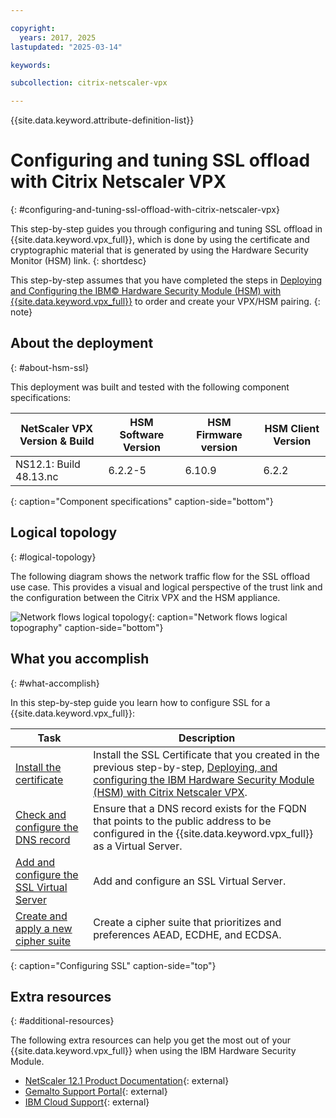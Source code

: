 ```yaml
---

copyright:
  years: 2017, 2025
lastupdated: "2025-03-14"

keywords:

subcollection: citrix-netscaler-vpx

---
```


{{site.data.keyword.attribute-definition-list}}

# Configuring and tuning SSL offload with Citrix Netscaler VPX
{: #configuring-and-tuning-ssl-offload-with-citrix-netscaler-vpx}

This step-by-step guides you through configuring and tuning SSL offload in {{site.data.keyword.vpx_full}}, which is done by using the certificate and cryptographic material that is generated by using the Hardware Security Monitor (HSM) link.
{: shortdesc}

This step-by-step assumes that you have completed the steps in [Deploying and Configuring the IBM© Hardware Security Module (HSM) with {{site.data.keyword.vpx_full}}](/docs/citrix-netscaler-vpx?topic=citrix-netscaler-vpx-deploying-and-configuring-the-ibm-hardware-security-module-hsm-with-citrix-netscaler-vpx) to order and create your VPX/HSM pairing.
{: note}

## About the deployment
{: #about-hsm-ssl}

This deployment was built and tested with the following component specifications:

| NetScaler VPX Version & Build	| HSM Software Version | HSM Firmware version | HSM Client Version |
| ------------- | ------------- | ------------- | ------------- |
| NS12.1: Build 48.13.nc | 6.2.2-5 | 6.10.9 | 6.2.2 |
{: caption="Component specifications" caption-side="bottom"}


## Logical topology
{: #logical-topology}

The following diagram shows the network traffic flow for the SSL offload use case. This provides a visual and logical perspective of the trust link and the configuration between the Citrix VPX and the HSM appliance.

![Network flows logical topology](images/network-flows-logical-topology.jpg){: caption="Network flows logical topography" caption-side="bottom"}

## What you accomplish
{: #what-accomplish}

In this step-by-step guide you learn how to configure SSL for a {{site.data.keyword.vpx_full}}:

Task  | Description
------------- | -------------
[Install the certificate](/docs/citrix-netscaler-vpx?topic=citrix-netscaler-vpx-install-your-ssl-certificate) | Install the SSL Certificate that you created in the previous step-by-step, [Deploying, and configuring the IBM Hardware Security Module (HSM) with Citrix Netscaler VPX](/docs/citrix-netscaler-vpx?topic=citrix-netscaler-vpx-deploying-and-configuring-the-ibm-hardware-security-module-hsm-with-citrix-netscaler-vpx).
[Check and configure the DNS record](/docs/citrix-netscaler-vpx?topic=citrix-netscaler-vpx-check-and-configure-the-dns-record) | Ensure that a DNS record exists for the FQDN that points to the public address to be configured in the {{site.data.keyword.vpx_full}} as a Virtual Server.
[Add and configure the SSL Virtual Server](/docs/citrix-netscaler-vpx?topic=citrix-netscaler-vpx-add-and-configure-the-ssl-virtual-server) | Add and configure an SSL Virtual Server.
[Create and apply a new cipher suite](/docs/citrix-netscaler-vpx?topic=citrix-netscaler-vpx-create-and-apply-a-new-cipher-suite) | Create a cipher suite that prioritizes and preferences AEAD, ECDHE, and ECDSA.
{: caption="Configuring SSL" caption-side="top"}

## Extra resources
{: #additional-resources}

The following extra resources can help you get the most out of your {{site.data.keyword.vpx_full}} when using the IBM Hardware Security Module.

* [NetScaler 12.1 Product Documentation](https://docs.netscaler.com/en-us/){: external}
* [Gemalto Support Portal](https://supportportal.gemalto.com/csm?id=csm_index){: external}
* [IBM Cloud Support](/docs/account?topic=account-open-case&interface=ui){: external}
